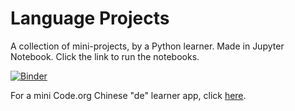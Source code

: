 # Language Projects
A collection of mini-projects, by a Python learner. Made in Jupyter Notebook.
Click the link to run the notebooks.

[![Binder](https://mybinder.org/badge_logo.svg)](https://mybinder.org/v2/gh/vanessa-hu/language-projects/master)

For a mini Code.org Chinese "de" learner app, click [here](https://studio.code.org/projects/applab/vz3_UCvRmszk0GHd99f4f2umd_OcPpJRRqjGfUa8DsU).
